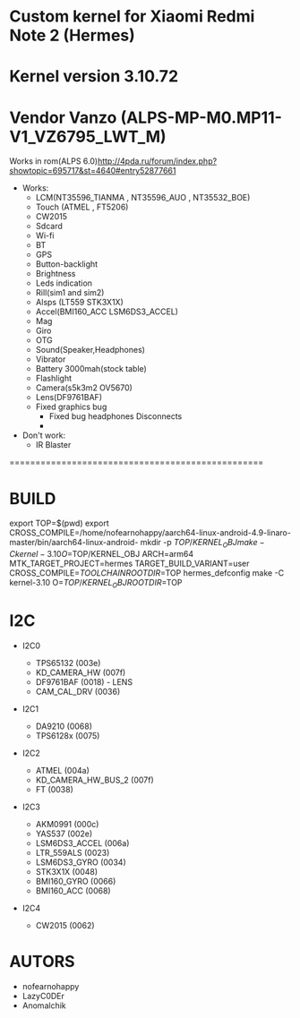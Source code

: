 # Custom kernel for Xiaomi Redmi Note 2 (Hermes)
# Kernel version 3.10.72
# Vendor Vanzo (ALPS-MP-M0.MP11-V1_VZ6795_LWT_M)
Works in rom(ALPS 6.0)http://4pda.ru/forum/index.php?showtopic=695717&st=4640#entry52877661

* Works:
	* LCM(NT35596_TIANMA , NT35596_AUO , NT35532_BOE)
	* Touch (ATMEL , FT5206)
	* CW2015
	* Sdcard
	* Wi-fi
	* BT
	* GPS
	* Button-backlight
	* Brightness
	* Leds indication
	* Rill(sim1 and sim2)
	* Alsps (LT559 STK3X1X)
	* Accel(BMI160_ACC LSM6DS3_ACCEL)
	* Mag
	* Giro
	* OTG
	* Sound(Speaker,Headphones)
	* Vibrator
	* Battery 3000mah(stock table)
	* Flashlight
	* Camera(s5k3m2 OV5670)
	* Lens(DF9761BAF)
	* Fixed graphics bug
      	* Fixed bug headphones Disconnects
      	* 
* Don't work:
	* IR Blaster

=================================================
# BUILD
export TOP=$(pwd)
export CROSS_COMPILE=/home/nofearnohappy/aarch64-linux-android-4.9-linaro-master/bin/aarch64-linux-android-
mkdir -p $TOP/KERNEL_OBJ
make -C kernel-3.10 O=$TOP/KERNEL_OBJ ARCH=arm64 MTK_TARGET_PROJECT=hermes TARGET_BUILD_VARIANT=user CROSS_COMPILE=$TOOLCHAIN ROOTDIR=$TOP hermes_defconfig
make -C kernel-3.10 O=$TOP/KERNEL_OBJ ROOTDIR=$TOP

# I2C

* I2C0
	* TPS65132              (003e)
	* KD_CAMERA_HW          (007f)
	* DF9761BAF             (0018) - LENS
	* CAM_CAL_DRV           (0036)

* I2C1
	* DA9210                (0068)
	* TPS6128x              (0075)

* I2C2
	* ATMEL                 (004a)
	* KD_CAMERA_HW_BUS_2    (007f)
	* FT			(0038)

* I2C3
	* AKM0991               (000c)
	* YAS537                (002e)
	* LSM6DS3_ACCEL         (006a)
	* LTR_559ALS		(0023)
	* LSM6DS3_GYRO		(0034)
	* STK3X1X               (0048)
	* BMI160_GYRO		(0066)
	* BMI160_ACC		(0068)

* I2C4
	* CW2015 		(0062)

# AUTORS
* nofearnohappy
* LazyC0DEr
* Anomalchik

